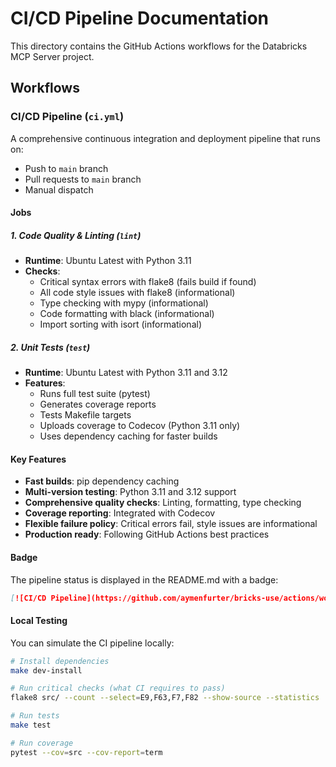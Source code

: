 # CI/CD Pipeline Documentation

This directory contains the GitHub Actions workflows for the Databricks MCP Server project.

## Workflows

### CI/CD Pipeline (`ci.yml`)

A comprehensive continuous integration and deployment pipeline that runs on:
- Push to `main` branch
- Pull requests to `main` branch  
- Manual dispatch

#### Jobs

##### 1. Code Quality & Linting (`lint`)
- **Runtime**: Ubuntu Latest with Python 3.11
- **Checks**:
  - Critical syntax errors with flake8 (fails build if found)
  - All code style issues with flake8 (informational)
  - Type checking with mypy (informational)
  - Code formatting with black (informational)
  - Import sorting with isort (informational)

##### 2. Unit Tests (`test`)
- **Runtime**: Ubuntu Latest with Python 3.11 and 3.12
- **Features**:
  - Runs full test suite (pytest)
  - Generates coverage reports
  - Tests Makefile targets
  - Uploads coverage to Codecov (Python 3.11 only)
  - Uses dependency caching for faster builds

#### Key Features

- **Fast builds**: pip dependency caching
- **Multi-version testing**: Python 3.11 and 3.12 support
- **Comprehensive quality checks**: Linting, formatting, type checking
- **Coverage reporting**: Integrated with Codecov
- **Flexible failure policy**: Critical errors fail, style issues are informational
- **Production ready**: Following GitHub Actions best practices

#### Badge

The pipeline status is displayed in the README.md with a badge:
```markdown
[![CI/CD Pipeline](https://github.com/aymenfurter/bricks-use/actions/workflows/ci.yml/badge.svg)](https://github.com/aymenfurter/bricks-use/actions/workflows/ci.yml)
```

#### Local Testing

You can simulate the CI pipeline locally:

```bash
# Install dependencies
make dev-install

# Run critical checks (what CI requires to pass)
flake8 src/ --count --select=E9,F63,F7,F82 --show-source --statistics

# Run tests
make test

# Run coverage
pytest --cov=src --cov-report=term
```